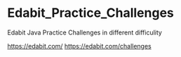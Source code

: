# Edabit_Practice_Challenges

Edabit Java Practice Challenges in different difficulity

https://edabit.com/
https://edabit.com/challenges
